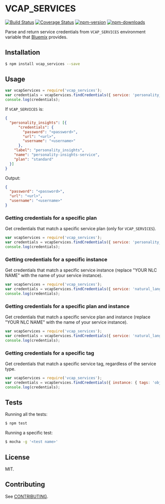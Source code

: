 # VCAP_SERVICES

[![Build Status](https://travis-ci.org/germanattanasio/vcap-services.svg?branch=master)](http://travis-ci.org/germanattanasio/vcap-services)
[![Coverage Status](https://coveralls.io/repos/germanattanasio/vcap-services/badge.svg?branch=master&service=github)](https://coveralls.io/github/germanattanasio/vcap-services?branch=master)
[![npm-version](https://img.shields.io/npm/v/vcap_services.svg)](https://www.npmjs.com/package/vcap_services)
[![npm-downloads](https://img.shields.io/npm/dm/vcap_services.svg)](https://www.npmjs.com/package/vcap_services)

Parse and return service credentials from `VCAP_SERVICES` environment variable that [Bluemix] provides.

## Installation

```sh
$ npm install vcap_services --save
```

## Usage

```javascript
var vcapServices = require('vcap_services');
var credentials = vcapServices.findCredentials({ service: 'personality_insights' });
console.log(credentials);
```

If `VCAP_SERVICES` is:
```json
{
  "personality_insights": [{
      "credentials": {
        "password": "<password>",
        "url": "<url>",
        "username": "<username>"
      },
    "label": "personality_insights",
    "name": "personality-insights-service",
    "plan": "standard"
  }]
}
```

Output:
```json
{
  "password": "<password>",
  "url": "<url>",
  "username": "<username>"
}
```

### Getting credentials for a specific plan

Get credentials that match a specific service plan (only for `VCAP_SERVICES`).
```javascript
var vcapServices = require('vcap_services');
var credentials = vcapServices.findCredentials({ service: 'personality_insights', instance: { plan: 'standard' } });
console.log(credentials);
```

### Getting credentials for a specific instance
Get credentials that match a specific service instance (replace "YOUR NLC NAME" with the name of your service instance).
```javascript
var vcapServices = require('vcap_services');
var credentials = vcapServices.findCredentials({ service: 'natural_language_classifier', { instance: { name: 'YOUR NLC NAME' } });
console.log(credentials);
```

### Getting credentials for a specific plan and instance
Get credentials that match a specific service plan and instance (replace "YOUR NLC NAME" with the name of your service instance).
```javascript
var vcapServices = require('vcap_services');
var credentials = vcapServices.findCredentials({ service: 'natural_language_classifier', instance: { plan: 'standard', name: 'YOUR NLC NAME' } });
console.log(credentials);
```

### Getting credentials for a specific tag
Get credentials that match a specific service tag, regardless of the service type.
```javascript
var vcapServices = require('vcap_services');
var credentials = vcapServices.findCredentials({ instance: { tags: 'object-storage' } });
console.log(credentials);
```

## Tests
Running all the tests:
```sh
$ npm test
```

Running a specific test:
```sh
$ mocha -g '<test name>'
```


## License

MIT.

## Contributing
See [CONTRIBUTING](https://github.com/germanattanasio/vcap-services/blob/master/CONTRIBUTING.md).

[Bluemix]: http://bluemix.net/
